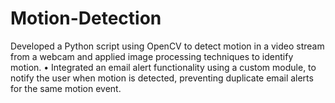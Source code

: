 # Motion-Detection
Developed a Python script using OpenCV to detect motion in a video stream from a webcam and applied image processing techniques to identify motion. • Integrated an email alert functionality using a custom module, to notify the user when motion is detected, preventing duplicate email alerts for the same motion event.
